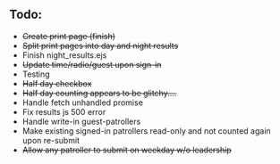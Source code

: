## Todo:

* ~~Create print page (finish)~~
* ~~Split print pages into day and night results~~
* Finish night_results.ejs
* ~~Update time/radio/guest upon sign-in~~
* Testing
* ~~Half day checkbox~~
* ~~Half day counting appears to be glitchy....~~
* Handle fetch unhandled promise
* Fix results js 500 error
* Handle write-in guest-patrollers
* Make existing signed-in patrollers read-only and not counted again upon re-submit
* ~~Allow any patroller to submit on weekday w/o leadership~~
